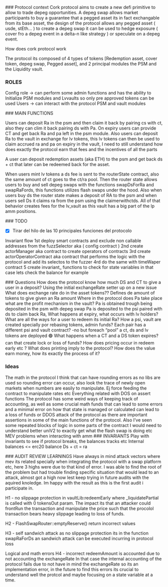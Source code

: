 ### Protocol context
Cork protocol aims to create a new defi primitive to allow to trade depeg opportunities. A depeg swap allows market participants to buy a guarantee that a pegged asset its in fact exchangable from its base asset, the design of the protocol allows any pegged asset ( usde, stEth… ) to create a depeg swap it can be used to hedge exposure ( cover fro a depeg event in a delta-n like strategy ) or speculate on a depeg event.

How does cork protocol work

The protocol its composed of 4 types of tokens [Redemption asset, cover token, depeg swap, Pegged asset], and 2 principal modules the PSM and the Liquidity vault.

### ROLES

Config role -> can perform some admin functions and has the ability to Initialize PSM modules and Lvvaults so only pre approved tokens can be used
Users -> can interact with the protocol PSM and vault modules

### MAIN FUNCTIONS

Users can deposit Ra in the psm and then claim it back by pairing cs with ct, also they can clim it back pairing ds with Pa. On expiry users can provide CT and get back Ra and pa left in the psm module. Also users can deposit Ra to the vault in exchange for lv tokens, this lv tokens can then be used to claim accrued ra and pa on expiry in the vault, I need to still understand how does exactly the protocol earn that fees and the incentives of all the parts

A user can deposit redemption assets (aka ETH) to the psm and get back ds + ct that later can be redeemed back for the asset.

When users mint lv tokens a ds fee is sent to the routerState contract, also the same amount of ct goes to the ct/ra pool.
Then the router state allows users to buy and sell depeg swaps with the functions swapDsForRa and swapRaFords, this functions utilizes flash swaps under the hood. Also when users buy ds the router state makes a deposit of RA to the psm and when users sell Ds it claims ra from the psm using the claimerwithctds. All of that behavior creates fees for the lv_vault as this vault has a big part of the lp amm positions.

### TODO

- [x] Tirar del hilo de las 10 principales funciones del protocolo

Invariant flow
1st deploy smart contracts and exclude non callable addresses from the fuzzSelector aka ( config contract )
2nd create actorManager aka contract to create operators of contracts
3rd create actorOperatorContract aka contract that performs the logic with the protocol and add its selectos to the fuzzer
4rd do the same with timeWaper contract
5 create invariant\_ functions to check for state variables in that case lets check the balance for example

### Questions
How does the protocol know how much DS and CT to give a user in a deposit? Using the initial exchangeRate setter up on a new issue
What does exchange rate do in the asset tokens?? Defines de amount of tokens to give given an Ra amount
Where in the protocol does Pa take place what are the profit mechanism in the vault? Pa is obtained trough being deposited in the psm with depeg swap
Pa is deposited to the psi paired with ds to claim back Ra,
What happens at expiry, what occurs with lv holders?
What are all the ways for a user to redeem its initial Ra?
How a psi, vault are created specially por rebasing tokens, admin funds?
Each pair has a different psi and vault contract? -no but foreach “pool” a ct, ds and lv tokens are deployed 🟢
What happens when a CT and a DS token expires? can that create lock or loss of funds?
How does pricing occur in redeem early etc ? What does printing imply to the protocol?
How does the value earn money, how its exactly the process of it?

### Ideas

The math in the protocol I think that can have rounding errors as no libs are used so rounding error can occur, also look the trace of newly open markets when numbers are easily to manipulate. Ej force feeding the contract to manipulate rates etc
Everything related with DOS on assert functions
The protocol has some weird ways of keeping track of accounting, as well as some crucial math funds that can lead to some errors and a minimal error on how that state is managed or calculated can lead to a loss of funds or DDOS attack of the protocol as there are important assertions in some of the main functions of the protocol. Also I’ve seen some repeated blocks of logic in some parts of the contract I would need to understand better uniV2 to exactly get what the flash swap is doing etc
MEV problems when interacting with amm
### INVARIANTS
Play with invariants to see if protocol breaks, the balances tracks etc
Internal balances <= erc20 balance
Ds + ct = ra

### AUDIT REVIEW LEARNINGS
Have always in mind attack vectors where mev its related specially when integrating the protocol with a swap platform etc, here 3 highs were due to that kind of error.
I was able to find the root of the problem but had trouble finding specific situation that would lead to an attack, almost got a high now lest keep trying in future audits with the aquired knoledge.
Im happy with the result as this is the first audit i participate in.

H1 - no slippage protection in vaultLib:redeemEarly where \_liquidatePartial is called with 0 tokensOut param. The impact its that an attacker could frontRun the transaction and manipulate the price such that the procolol transaction bears heavy slippage leading to loss of funds.

H2 - FlashSwapRouter::emptyReserve() return incorrect values

H3 - self sandwich attack as no slippage protection its in the function swapRaForDs an sandwich attack can be executed incurring in protocol loss

Logical and math errors
H4 - incorrect redeemAmount is accounted due to not accounting the exchangeRate
In that case the internal accounting of the protocol fails due to not have in mind the exchangeRate so its an implementation error, in the future to find this errors its crucial to understand well the protcol and maybe focusing on a state variable at a time.
